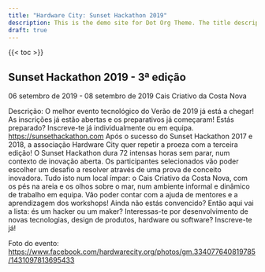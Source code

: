 ```yaml
---
title: "Hardware City: Sunset Hackathon 2019"
description: This is the demo site for Dot Org Theme. The title description and images front matter is required for meta og content.
draft: true
---
```


{{< toc >}}


## Sunset Hackathon 2019 - 3ª edição

06 setembro de 2019 - 08 setembro de 2019
Cais Criativo da Costa Nova


Descrição: O melhor evento tecnológico do Verão de 2019 já está a chegar!  As inscrições já estão abertas e os preparativos já começaram! Estás preparado?
Inscreve-te já individualmente ou em equipa.
https://sunsethackathon.com
Após o sucesso do Sunset Hackathon 2017 e 2018, a associação Hardware City quer repetir a proeza com a terceira edição!
O Sunset Hackathon dura 72 intensas horas sem parar, num contexto de inovação aberta. Os participantes selecionados vão poder escolher um desafio a resolver através de uma prova de conceito inovadora.
Tudo isto num local ímpar: o Cais Criativo da Costa Nova, com os pés na areia e os olhos sobre o mar, num ambiente informal e dinâmico de trabalho em equipa. Vão poder contar com a ajuda de mentores e a aprendizagem dos workshops!
Ainda não estás convencido? Então aqui vai a lista: és um hacker ou um maker? Interessas-te por desenvolvimento de novas tecnologias, design de produtos, hardware ou software?
Inscreve-te já!


Foto do evento: https://www.facebook.com/hardwarecity.org/photos/gm.334077640819785/1431097813695433
